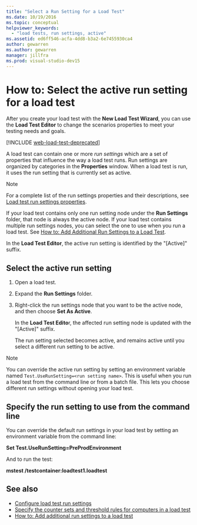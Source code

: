 ```yaml
---
title: "Select a Run Setting for a Load Test"
ms.date: 10/19/2016
ms.topic: conceptual
helpviewer_keywords:
  - "load tests, run settings, active"
ms.assetid: ed6ff546-acfa-4dd8-b3a2-6e7455930ca4
author: gewarren
ms.author: gewarren
manager: jillfra
ms.prod: visual-studio-dev15
---
```

# How to: Select the active run setting for a load test

After you create your load test with the **New Load Test Wizard**, you can use the **Load Test Editor** to change the scenarios properties to meet your testing needs and goals.

[!INCLUDE [web-load-test-deprecated](includes/web-load-test-deprecated.md)]

A load test can contain one or more *run settings* which are a set of properties that influence the way a load test runs. Run settings are organized by categories in the **Properties** window. When a load test is run, it uses the run setting that is currently set as active.

> [!NOTE]
> For a complete list of the run settings properties and their descriptions, see [Load test run settings properties](../test/load-test-run-settings-properties.md).

If your load test contains only one run setting node under the **Run Settings** folder, that node is always the active node. If your load test contains multiple run settings nodes, you can select the one to use when you run a load test. See [How to: Add Additional Run Settings to a Load Test](../test/how-to-add-additional-run-settings-to-a-load-test.md).

In the **Load Test Editor**, the active run setting is identified by the "[Active]" suffix.

## Select the active run setting

1.  Open a load test.

2.  Expand the **Run Settings** folder.

3.  Right-click the run settings node that you want to be the active node, and then choose **Set As Active**.

     In the **Load Test Edito**r, the affected run setting node is updated with the "[Active]" suffix.

     The run setting selected becomes active, and remains active until you select a different run setting to be active.

> [!NOTE]
> You can override the active run setting by setting an environment variable named `Test.UseRunSetting=<run setting name>`. This is useful when you run a load test from the command line or from a batch file. This lets you choose different run settings without opening your load test.

## Specify the run setting to use from the command line

You can override the default run settings in your load test by setting an environment variable from the command line:

**Set Test.UseRunSetting=PreProdEnvironment**

And to run the test:

**mstest /testcontainer:loadtest1.loadtest**

## See also

- [Configure load test run settings](../test/configure-load-test-run-settings.md)
- [Specify the counter sets and threshold rules for computers in a load test](../test/specify-counter-sets-and-threshold-rules-for-load-testing.md)
- [How to: Add additional run settings to a load test](../test/how-to-add-additional-run-settings-to-a-load-test.md)